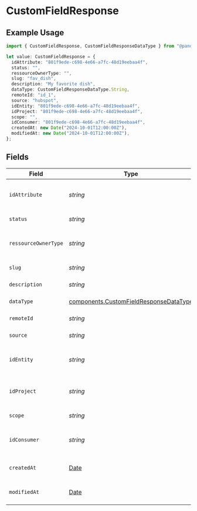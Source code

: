 # CustomFieldResponse

## Example Usage

```typescript
import { CustomFieldResponse, CustomFieldResponseDataType } from "@panora/sdk/models/components";

let value: CustomFieldResponse = {
  idAttribute: "801f9ede-c698-4e66-a7fc-48d19eebaa4f",
  status: "",
  ressourceOwnerType: "",
  slug: "fav_dish",
  description: "My favorite dish",
  dataType: CustomFieldResponseDataType.String,
  remoteId: "id_1",
  source: "hubspot",
  idEntity: "801f9ede-c698-4e66-a7fc-48d19eebaa4f",
  idProject: "801f9ede-c698-4e66-a7fc-48d19eebaa4f",
  scope: "",
  idConsumer: "801f9ede-c698-4e66-a7fc-48d19eebaa4f",
  createdAt: new Date("2024-10-01T12:00:00Z"),
  modifiedAt: new Date("2024-10-01T12:00:00Z"),
};
```

## Fields

| Field                                                                                            | Type                                                                                             | Required                                                                                         | Description                                                                                      | Example                                                                                          |
| ------------------------------------------------------------------------------------------------ | ------------------------------------------------------------------------------------------------ | ------------------------------------------------------------------------------------------------ | ------------------------------------------------------------------------------------------------ | ------------------------------------------------------------------------------------------------ |
| `idAttribute`                                                                                    | *string*                                                                                         | :heavy_check_mark:                                                                               | Attribute Id                                                                                     | 801f9ede-c698-4e66-a7fc-48d19eebaa4f                                                             |
| `status`                                                                                         | *string*                                                                                         | :heavy_check_mark:                                                                               | Attribute Status                                                                                 |                                                                                                  |
| `ressourceOwnerType`                                                                             | *string*                                                                                         | :heavy_check_mark:                                                                               | Attribute Ressource Owner Type                                                                   |                                                                                                  |
| `slug`                                                                                           | *string*                                                                                         | :heavy_check_mark:                                                                               | Attribute Slug                                                                                   | fav_dish                                                                                         |
| `description`                                                                                    | *string*                                                                                         | :heavy_check_mark:                                                                               | Attribute Description                                                                            | My favorite dish                                                                                 |
| `dataType`                                                                                       | [components.CustomFieldResponseDataType](../../models/components/customfieldresponsedatatype.md) | :heavy_check_mark:                                                                               | Attribute Data Type                                                                              | string                                                                                           |
| `remoteId`                                                                                       | *string*                                                                                         | :heavy_check_mark:                                                                               | Attribute Remote Id                                                                              | id_1                                                                                             |
| `source`                                                                                         | *string*                                                                                         | :heavy_check_mark:                                                                               | Attribute Source                                                                                 | hubspot                                                                                          |
| `idEntity`                                                                                       | *string*                                                                                         | :heavy_check_mark:                                                                               | Attribute Entity Id                                                                              | 801f9ede-c698-4e66-a7fc-48d19eebaa4f                                                             |
| `idProject`                                                                                      | *string*                                                                                         | :heavy_check_mark:                                                                               | Attribute Project Id                                                                             | 801f9ede-c698-4e66-a7fc-48d19eebaa4f                                                             |
| `scope`                                                                                          | *string*                                                                                         | :heavy_check_mark:                                                                               | Attribute Scope                                                                                  |                                                                                                  |
| `idConsumer`                                                                                     | *string*                                                                                         | :heavy_check_mark:                                                                               | Attribute Consumer Id                                                                            | 801f9ede-c698-4e66-a7fc-48d19eebaa4f                                                             |
| `createdAt`                                                                                      | [Date](https://developer.mozilla.org/en-US/docs/Web/JavaScript/Reference/Global_Objects/Date)    | :heavy_check_mark:                                                                               | Attribute Created Date                                                                           | 2024-10-01T12:00:00Z                                                                             |
| `modifiedAt`                                                                                     | [Date](https://developer.mozilla.org/en-US/docs/Web/JavaScript/Reference/Global_Objects/Date)    | :heavy_check_mark:                                                                               | Attribute Modified Date                                                                          | 2024-10-01T12:00:00Z                                                                             |